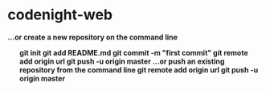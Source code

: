 # codenight-web
<b>…or create a new repository on the command line
<ol>
git init
git add README.md
git commit -m "first commit"
git remote add origin url
git push -u origin master
…or push an existing repository from the command line
git remote add origin url
git push -u origin master
</ol?
